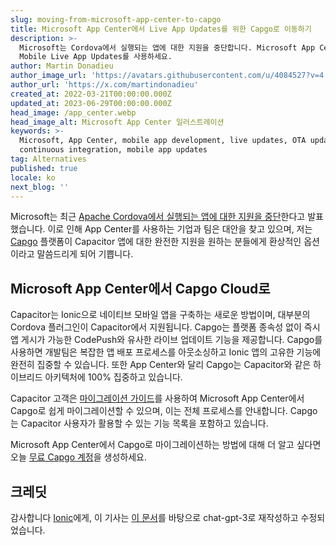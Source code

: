 ```yaml
---
slug: moving-from-microsoft-app-center-to-capgo
title: Microsoft App Center에서 Live App Updates를 위한 Capgo로 이동하기
description: >-
  Microsoft는 Cordova에서 실행되는 앱에 대한 지원을 중단합니다. Microsoft App Center에서 Capgo로 이동하여
  Mobile Live App Updates를 사용하세요.
author: Martin Donadieu
author_image_url: 'https://avatars.githubusercontent.com/u/4084527?v=4'
author_url: 'https://x.com/martindonadieu'
created_at: 2022-03-21T00:00:00.000Z
updated_at: 2023-06-29T00:00:00.000Z
head_image: /app_center.webp
head_image_alt: Microsoft App Center 일러스트레이션
keywords: >-
  Microsoft, App Center, mobile app development, live updates, OTA updates,
  continuous integration, mobile app updates
tag: Alternatives
published: true
locale: ko
next_blog: ''
---
```

Microsoft는 최근 [Apache Cordova에서 실행되는 앱에 대한 지원을 중단](https://devblogs.microsoft.com/appcenter/announcing-apache-cordova-retirement/)한다고 발표했습니다. 이로 인해 App Center를 사용하는 기업과 팀은 대안을 찾고 있으며, 저는 [Capgo](https://capgo.app/) 플랫폼이 Capacitor 앱에 대한 완전한 지원을 원하는 분들에게 환상적인 옵션이라고 말씀드리게 되어 기쁩니다.

## Microsoft App Center에서 Capgo Cloud로

Capacitor는 Ionic으로 네이티브 모바일 앱을 구축하는 새로운 방법이며, 대부분의 Cordova 플러그인이 Capacitor에서 지원됩니다. Capgo는 플랫폼 종속성 없이 즉시 앱 게시가 가능한 CodePush와 유사한 라이브 업데이트 기능을 제공합니다. Capgo를 사용하면 개발팀은 복잡한 앱 배포 프로세스를 아웃소싱하고 Ionic 앱의 고유한 기능에 완전히 집중할 수 있습니다. 또한 App Center와 달리 Capgo는 Capacitor와 같은 하이브리드 아키텍처에 100% 집중하고 있습니다.

Capacitor 고객은 [마이그레이션 가이드](https://capgo.app/blog/appcenter-migration/)를 사용하여 Microsoft App Center에서 Capgo로 쉽게 마이그레이션할 수 있으며, 이는 전체 프로세스를 안내합니다. Capgo는 Capacitor 사용자가 활용할 수 있는 기능 목록을 포함하고 있습니다.

Microsoft App Center에서 Capgo로 마이그레이션하는 방법에 대해 더 알고 싶다면 오늘 [무료 Capgo 계정](/register/)을 생성하세요.

## 크레딧

감사합니다 [Ionic](https://ionic.com/)에게, 이 기사는 [이 문서](https://ionic.io/blog/moving-from-microsoft-app-center-to-ionic-appflow/)를 바탕으로 chat-gpt-3로 재작성하고 수정되었습니다.
